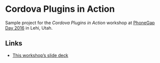 # Cordova Plugins in Action

Sample project for the _Cordova Plugins in Action_ workshop at [PhoneGap Day 2016](http://pgday.phonegap.com/us2016/) in Lehi, Utah.

## Links

* [This workshop’s slide deck](https://docs.google.com/presentation/d/17ZpdDpEDp6YOhhrUqNq6gix5C_hXpB3PUzghkdsR2ys/)
